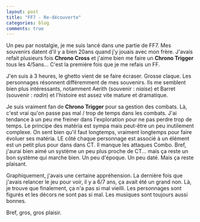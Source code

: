 ```yaml
---
layout: post
title: "FF7 - Re-découverte"
categories: blog
comments: true
---
```


Un peu par nostalgie, je me suis lancé dans une partie de FF7. Mes souvenirs datent d'il y a bien 20ans quand j'y jouais avec mon frère.
J'avais refait plusieurs fois **Chrono Cross** et j'aime bien me faire un **Chrono Trigger** tous les 4/5ans... C'est la première fois que je me refais un FF.

J'en suis à 3 heures, le ghetto vient de se faire écraser. Grosse claque. Les personnages résonnent différemment de mes souvenirs. Ils me semblent bien plus intéressants, notamment Aerith (souvenir : *niaise*) et Barret (souvenir : *radin*) et l'histoire est assez vite mature et dramatique.

Je suis vraiment fan de **Chrono Trigger** pour sa gestion des combats. Là, c'est vrai qu'on passe pas mal / trop de temps dans les combats. J'ai tendance à un peu me freiner dans l'exploration pour ne pas perdre trop de temps. Le principe des matéria est sympa mais peut-être un peu inutilement complexe. On sent bien qu'il faut longtemps, vraiment longtemps pour faire évoluer ses matéria. LE côté chaque personnage est associé à un élément est un petit plus pour dans dans CT. Il manque les attaques Combo. Bref, j'aurai bien aimé un système un peu plus proche de CT... mais ça reste un bon système qui marche bien. Un peu d'époque. Un peu daté. Mais ça reste plaisant.

Graphiquement, j'avais une certaine appréhension. La dernière fois que j'avais relancer le jeu pour voir, il y a 6/7 ans, ça avait été un grand non. Là, je trouve que finalement, ça n'a pas si mal vieilli. Les personnages sont figurés et les décors ne sont pas si mal. Les musiques sont toujours aussi bonnes. 

Bref, gros, gros plaisir.